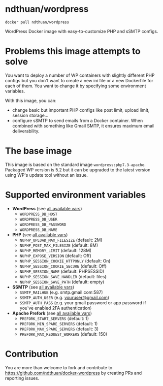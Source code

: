 # ndthuan/wordpress

`docker pull ndthuan/wordpress`

WordPress Docker image with easy-to-customize PHP and sSMTP configs.

# Problems this image attempts to solve

You want to deploy a number of WP containers with slightly different PHP configs but you don't want to create a new ini file or a new Dockerfile for each of them. You want to change it by specifying some environment variables.

With this image, you can:
* change basic but important PHP configs like post limit, upload limit, session storage...
* configure sSMTP to send emails from a Docker container. When combined with something like Gmail SMTP, it ensures maximum email deliverability.

# The base image

This image is based on the standard image `wordpress:php7.3-apache`. Packaged WP version is 5.2 but it can be upgraded to the latest version using WP's update tool without an issue.

# Supported environment variables

* **WordPress** (see [all available vars](https://hub.docker.com/_/wordpress))
  * `WORDPRESS_DB_HOST`
  * `WORDPRESS_DB_USER`
  * `WORDPRESS_DB_PASSWORD`
  * `WORDPRESS_DB_NAME`
* **PHP** (see [all available vars](https://github.com/ndthuan/docker-wordpress/blob/master/confd/templates/zzz-nuphp.ini.tmpl))
  * `NUPHP_UPLOAD_MAX_FILESIZE` (default: 2M)
  * `NUPHP_POST_MAX_FILESIZE` (default: 8M)
  * `NUPHP_MEMORY_LIMIT` (default: 128M)
  * `NUPHP_EXPOSE_VERSION` (default: Off)
  * `NUPHP_SESSION_COOKIE_HTTPONLY` (default: On)
  * `NUPHP_SESSION_COOKIE_SECURE` (default: Off)
  * `NUPHP_SESSION_NAME` (default: PHPSESSID)
  * `NUPHP_SESSION_SAVE_HANDLER` (default: files)
  * `NUPHP_SESSION_SAVE_PATH` (default: empty)
* **SSMTP** (see [all available vars](https://github.com/ndthuan/docker-wordpress/blob/master/confd/templates/ssmtp.conf.tmpl))
  * `SSMTP_MAILHUB` (e.g. smtp.gmail.com:587)
  * `SSMTP_AUTH_USER` (e.g. youruser@gmail.com)
  * `SSMTP_AUTH_PASS` (e.g. your gmail password or app password if you've enabled 2FA authentication)
* **Apache Prefork** (see [all available vars](https://github.com/ndthuan/docker-wordpress/blob/master/confd/templates/mpm_prefork.conf.tmpl))
  * `PREFORK_START_SERVERS` (default: 1)
  * `PREFORK_MIN_SPARE_SERVERS` (default: 1)
  * `PREFORK_MAX_SPARE_SERVERS` (default: 3)
  * `PREFORK_MAX_REQUEST_WORKERS` (default: 150)

# Contribution

You are more than welcome to fork and contribute to https://github.com/ndthuan/docker-wordpress by creating PRs and reporting issues.
